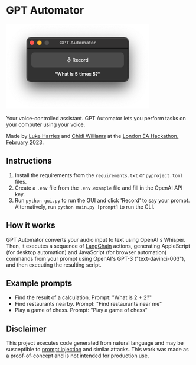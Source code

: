 # GPT Automator

![App](assets/app.png)

Your voice-controlled assistant. GPT Automator lets you perform tasks on your computer using your voice.

Made by [Luke Harries](https://harries.co/) and [Chidi Williams](https://chidiwilliams.com/) at
the [London EA Hackathon, February 2023](https://forum.effectivealtruism.org/events/gTSwA8RoGidjpLnf6/london-ea-hackathon).

## Instructions

1. Install the requirements from the `requirements.txt` or `pyproject.toml` files.
2. Create a `.env` file from the `.env.example` file and fill in the OpenAI API key.
2. Run `python gui.py` to run the GUI and click 'Record' to say your prompt. Alternatively,
   run `python main.py [prompt]`
   to run the CLI.

## How it works

GPT Automator converts your audio input to text using OpenAI's Whisper. Then, it executes a sequence
of [LangChain](https://github.com/hwchase17/langchain) actions, generating AppleScript (for desktop automation) and
JavaScript (for browser automation) commands from your prompt using OpenAI's GPT-3 ("text-davinci-003"),
and then executing the resulting script.

## Example prompts

* Find the result of a calculation. Prompt: "What is 2 + 2?"
* Find restaurants nearby. Prompt: "Find restaurants near me"
* Play a game of chess. Prompt: "Play a game of chess"

## Disclaimer

This project executes code generated from natural language and may be susceptible
to [prompt injection](https://en.wikipedia.org/wiki/Prompt_engineering#Prompt_injection) and similar
attacks. This work was made as a proof-of-concept and is not intended for production use.
